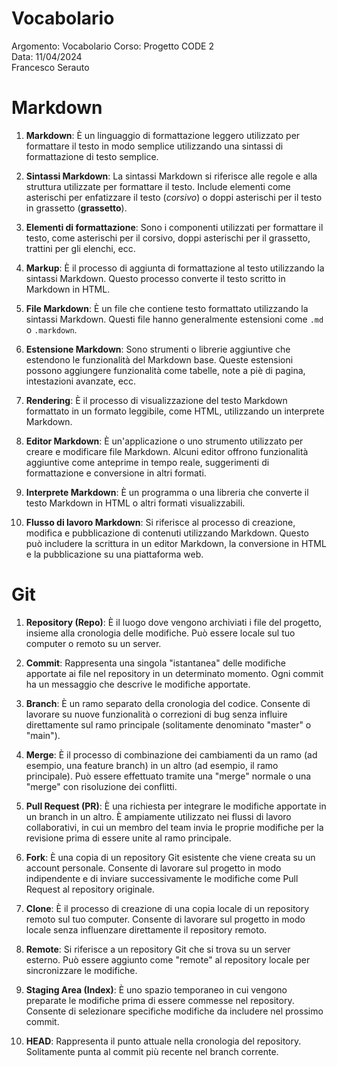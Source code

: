 # Vocabolario
Argomento:  Vocabolario
Corso: Progetto CODE 2   
Data: 11/04/2024  
Francesco Serauto

# Markdown

1. **Markdown**: È un linguaggio di formattazione leggero utilizzato per formattare il testo in modo semplice utilizzando una sintassi di formattazione di testo semplice.

2. **Sintassi Markdown**: La sintassi Markdown si riferisce alle regole e alla struttura utilizzate per formattare il testo. Include elementi come asterischi per enfatizzare il testo (*corsivo*) o doppi asterischi per il testo in grassetto (**grassetto**).

3. **Elementi di formattazione**: Sono i componenti utilizzati per formattare il testo, come asterischi per il corsivo, doppi asterischi per il grassetto, trattini per gli elenchi, ecc.

4. **Markup**: È il processo di aggiunta di formattazione al testo utilizzando la sintassi Markdown. Questo processo converte il testo scritto in Markdown in HTML.

5. **File Markdown**: È un file che contiene testo formattato utilizzando la sintassi Markdown. Questi file hanno generalmente estensioni come `.md` o `.markdown`.

6. **Estensione Markdown**: Sono strumenti o librerie aggiuntive che estendono le funzionalità del Markdown base. Queste estensioni possono aggiungere funzionalità come tabelle, note a piè di pagina, intestazioni avanzate, ecc.

7. **Rendering**: È il processo di visualizzazione del testo Markdown formattato in un formato leggibile, come HTML, utilizzando un interprete Markdown.

8. **Editor Markdown**: È un'applicazione o uno strumento utilizzato per creare e modificare file Markdown. Alcuni editor offrono funzionalità aggiuntive come anteprime in tempo reale, suggerimenti di formattazione e conversione in altri formati.

9. **Interprete Markdown**: È un programma o una libreria che converte il testo Markdown in HTML o altri formati visualizzabili.

10. **Flusso di lavoro Markdown**: Si riferisce al processo di creazione, modifica e pubblicazione di contenuti utilizzando Markdown. Questo può includere la scrittura in un editor Markdown, la conversione in HTML e la pubblicazione su una piattaforma web.

# Git

1. **Repository (Repo)**: È il luogo dove vengono archiviati i file del progetto, insieme alla cronologia delle modifiche. Può essere locale sul tuo computer o remoto su un server.

2. **Commit**: Rappresenta una singola "istantanea" delle modifiche apportate ai file nel repository in un determinato momento. Ogni commit ha un messaggio che descrive le modifiche apportate.

3. **Branch**: È un ramo separato della cronologia del codice. Consente di lavorare su nuove funzionalità o correzioni di bug senza influire direttamente sul ramo principale (solitamente denominato "master" o "main").

4. **Merge**: È il processo di combinazione dei cambiamenti da un ramo (ad esempio, una feature branch) in un altro (ad esempio, il ramo principale). Può essere effettuato tramite una "merge" normale o una "merge" con risoluzione dei conflitti.

5. **Pull Request (PR)**: È una richiesta per integrare le modifiche apportate in un branch in un altro. È ampiamente utilizzato nei flussi di lavoro collaborativi, in cui un membro del team invia le proprie modifiche per la revisione prima di essere unite al ramo principale.

6. **Fork**: È una copia di un repository Git esistente che viene creata su un account personale. Consente di lavorare sul progetto in modo indipendente e di inviare successivamente le modifiche come Pull Request al repository originale.

7. **Clone**: È il processo di creazione di una copia locale di un repository remoto sul tuo computer. Consente di lavorare sul progetto in modo locale senza influenzare direttamente il repository remoto.

8. **Remote**: Si riferisce a un repository Git che si trova su un server esterno. Può essere aggiunto come "remote" al repository locale per sincronizzare le modifiche.

9. **Staging Area (Index)**: È uno spazio temporaneo in cui vengono preparate le modifiche prima di essere commesse nel repository. Consente di selezionare specifiche modifiche da includere nel prossimo commit.

10. **HEAD**: Rappresenta il punto attuale nella cronologia del repository. Solitamente punta al commit più recente nel branch corrente.


